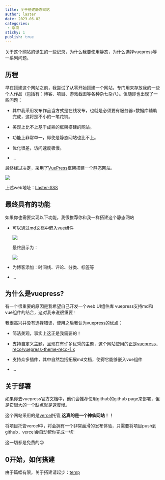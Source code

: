 ```yaml
---
title: 关于搭建静态网站
author: laster
date: 2023-06-02
categories:
 - 杂项
sticky: 1
publish: true
---
```




关于这个网站的诞生的一些记录，为什么我要使用静态，为什么选择vuepress等一系列问题。

<!-- more -->



## 历程

早在搭建这个网站之前，我尝试了从零开始搭建一个网站，专门用来存放我的一些个人作品（包括有：博客、项目、游戏截图等各种杂七杂八）。但随即也出现了一些问题：

- 其中我采用发布作品当方式是在线发布，也就是必须要有服务器+数据库辅助完成，这将是不小的一笔花销。
- 美观上比不上基于成熟的框架搭建的网站。
- 功能上非常单一，即使是静态网站也比不上。
- 优化很差，访问速度极慢。

- ...

最终经过决定，采用了[VuePress](https://vuepress.vuejs.org/zh/)框架搭建一个静态网站。

![](https://pic.imgdb.cn/item/6479e4caf024cca173d691be.jpg)

上述web地址：[Laster-SSS](https://three-sss.cn/articleList)

## 最终具有的功能

如果你也需要实现以下功能，我很推荐你和我一样搭建这个静态网站

- 可以通过md文档中嵌入vue组件

  ![](https://pic.imgdb.cn/item/6479e69cf024cca173d8d1dc.jpg)

  最终展示为：

  ![](https://pic.imgdb.cn/item/6479e6eaf024cca173d91d91.jpg)

- 为博客添加：时间线、评论、分类、标签等
- ...



## 为什么是vuepress?

有一个很重要的原因是我希望自己开发一个web UI组件库 vuepress支持md和vue组件的结合，这对我来说很重要！

我很高兴并没有选择错误，使用之后我认为vuepress的优点：

- 简洁美观，事实上这正是我需要的！
- 支持自定义主题，且现在有许多优秀的主题，这个网站使用的正是[vuepress-reco/vuepress-theme-reco-1.x](https://github.com/vuepress-reco/vuepress-theme-reco-1.x)

- 支持众多插件，其中自然包括拓展md文档，使得它能够嵌入vue组件
- ...



## 关于部署

如果你去vuepress官方文档中，他们会推荐使用github的github page来部署，但是它很大的一个缺点就是速度慢。

这个网站采用的是[vercel](https://vercel.com/)托管,**这真的是一个神仙网站！！**

将项目托管vercel中，将会拥有一个非常丝滑的发布体验，只需要将项目push到github，vercel会自动帮你完成一切!

这一切都是免费的😍



## 0开始，如何搭建

由于篇幅有限，关于搭建请起步：[temp](none)